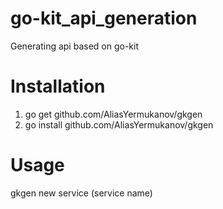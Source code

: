# go-kit_api_generation
Generating api based on go-kit
# Installation
1) go get github.com/AliasYermukanov/gkgen
2) go install github.com/AliasYermukanov/gkgen
# Usage
gkgen new service (service name)
